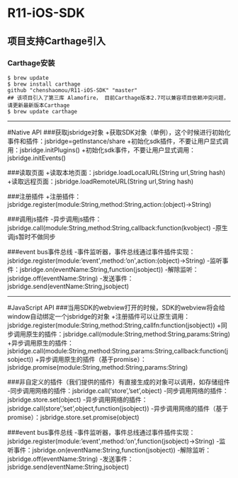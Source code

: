 # R11-iOS-SDK
## 项目支持Carthage引入
### Carthage安装

```SHELL
$ brew update
$ brew install carthage
github "chenshaomou/R11-iOS-SDK" "master"
## 该项目引入了第三库 Alamofire， 目前Carthage版本2.7可以兼容项目依赖冲突问题，请更新最新版本Carthage
$ brew update carthage
```

***

#Native API
###获取jsbridge对象
+获取SDK对象（单例），这个时候进行初始化事件和插件：jsbridge=getInstance/share
+初始化sdk插件，不要让用户显式调用：jsbridge.initPlugins()
+初始化sdk事件，不要让用户显式调用：jsbridge.initEvents()

###读取页面
+读取本地页面：jsbridge.loadLocalURL(String url,String hash)
+读取远程页面：jsbridge.loadRemoteURL(String url,String hash)

###注册插件
+注册插件：jsbridge.register(module:String,method:String,action:(object)->String)

###调用js插件
-异步调用js插件：jsbridge.call(module:String,method:String,callback:function(kvobject)
-原生调js暂时不做同步

###event bus事件总线
-事件监听器，事件总线通过事件插件实现：jsbridge.register(module:’event',method:’on',action:(object)->String)
-监听事件：jsbridge.on(eventName:String,function(jsobject))
-解除监听：jsbridge.off(eventName:String)
-发送事件：jsbridge.send(eventName:String,jsobject)

***

#JavaScript API
###当用SDK的webview打开的时候，SDK的webview将会给window自动绑定一个jsbridge的对象
+注册插件可以让原生调用：jsbridge.register(module:String,method:String,callfn:function(jsobject))
+同步调用原生的插件：jsbridge.call(module:String,method:String,params:String)
+异步调用原生的插件：jsbridge.call(module:String,method:String,params:String,callback:function(jsobject))
+异步调用原生的插件（基于promise）：jsbridge.promise(module:String,method:String,params:String)

###非自定义的插件（我们提供的插件）有直接生成的对象可以调用，如存储组件
-同步调用网络的插件：jsbridge.call(‘store’,’set’,object)
-同步调用网络的插件：jsbridge.store.set(object)
-异步调用网络的插件：jsbridge.call(store’,’set’,object,function(jsobject))
-异步调用网络的插件（基于promise）：jsbridge.store.set.promise(object)

###event bus事件总线
-事件监听器，事件总线通过事件插件实现：jsbridge.register(module:’event',method:’on',function(jsobject)->String)
-监听事件：jsbridge.on(eventName:String,function(jsobject))
-解除监听：jsbridge.off(eventName:String)
-发送事件：jsbridge.send(eventName:String,jsobject)
